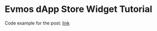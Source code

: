 # Evmos dApp Store Widget Tutorial

Code example for the post: [link](https://hanchon.me/posts/evmos-dappstore-widget/)
